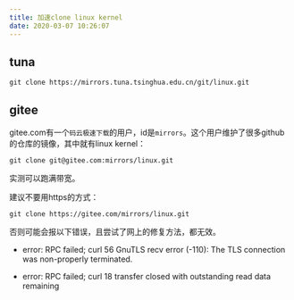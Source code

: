 ```yaml
---
title: 加速clone linux kernel
date: 2020-03-07 10:26:07
---
```


## tuna

```shell
git clone https://mirrors.tuna.tsinghua.edu.cn/git/linux.git
```

## gitee

gitee.com有一个`码云极速下载`的用户，id是`mirrors`。这个用户维护了很多github的仓库的镜像，其中就有linux kernel：

```shell
git clone git@gitee.com:mirrors/linux.git
```

实测可以跑满带宽。

建议不要用https的方式：

```shell
git clone https://gitee.com/mirrors/linux.git
```

否则可能会报以下错误，且尝试了网上的修复方法，都无效。

- error: RPC failed; curl 56 GnuTLS recv error (-110): The TLS connection was non-properly terminated.

- error: RPC failed; curl 18 transfer closed with outstanding read data remaining
